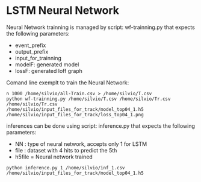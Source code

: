 # LSTM Neural Network

Neural Network trainning is managed by script: wf-trainning.py that expects the following parameters:

* event_prefix
* output_prefix
* input_for_trainning 
* modelF: generated model  
* lossF:  generated loff graph

Comand line exemplt to train the Neural Network:

```
n 1000 /home/silvio/all-Train.csv > /home/silvio/T.csv
python wf-trainning.py /home/silvio/T.csv /home/silvio/Tr.csv /home/silvio/Tr.csv /home/silvio/input_files_for_track/model_top04_1.h5 /home/silvio/input_files_for_track/loss_top04_1.png
```

inferences can be done using script: inference.py that expects the following parameters:

* NN  : type of neural network, accepts only 1 for LSTM
* file : dataset with 4 hits to predict the 5th
* h5file = Neural network trained

```
python inference.py 1 /home/silvio/inf_1.csv /home/silvio/input_files_for_track/model_top04_1.h5
```
